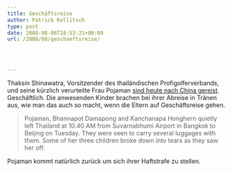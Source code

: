 ```yaml
---
title: Geschäftsreise
author: Patrick Kollitsch
type: post
date: 2008-08-06T18:53:21+00:00
url: /2008/08/geschaeftsreise/




---
```

Thaksin Shinawatra, Vorsitzender des thailändischen Profigolferverbands, und seine kürzlich verurteilte Frau Pojaman [sind heute nach China gereist][1]. Geschäftlich. Die anwesenden Kinder brachen bei ihrer Abreise in Tränen aus, wie man das auch so macht, wenn die Eltern auf Geschäftsreise gehen.

> Pojaman, Bhannapot Damapong and Kanchanapa Honghern quietly left Thailand at 10.40 AM from Suvarnabhumi Airport in Bangkok to Beijing on Tuesday. They were seen to carry several luggages with them. Some of her three children broke down into tears as they saw her off.

Pojaman kommt natürlich zurück um sich ihrer Haftstrafe zu stellen.

 [1]: http://nationmultimedia.com/2008/08/07/politics/politics_30080007.php
